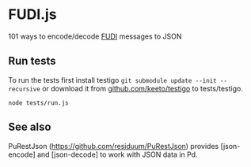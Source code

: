 # FUDI.js

101 ways to encode/decode [FUDI](http://en.wikipedia.org/wiki/FUDI) 
messages to JSON


Run tests
---------

To run the tests first install testigo 
`git submodule update --init --recursive` 
or download it from [github.com/keeto/testigo](https://github.com/keeto/testigo) 
to tests/testigo.

	node tests/run.js


See also
--------

PuRestJson (https://github.com/residuum/PuRestJson) 
provides [json-encode] and [json-decode] to work with
JSON data in Pd.
